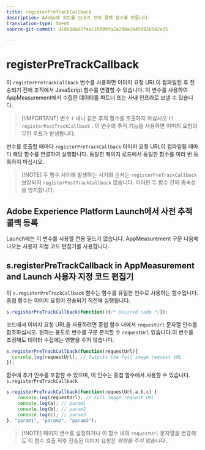 ```yaml
---
title: registerPreTrackCallback
description: Adobe에 히트를 보내기 전에 콜백 함수를 만듭니다.
translation-type: tm+mt
source-git-commit: d1db8da65faac1bf09fa2a290a2645092b542a35

---
```



# registerPreTrackCallback

이 `registerPreTrackCallback` 변수를 사용하면 이미지 요청 URL이 컴파일된 후 전송되기 전에 조직에서 JavaScript 함수를 연결할 수 있습니다. 이 변수를 사용하여 AppMeasurement에서 수집한 데이터를 파트너 또는 사내 인프라로 보낼 수 있습니다.

> [!IMPORTANT] 변수 `t` 내나 같은 추적 함수를 호출하지 마십시오 `tl` `registerPostTrackCallback` . 이 변수의 추적 기능을 사용하면 이미지 요청의 무한 루프가 발생합니다.

변수를 호출할 때마다 `registerPreTrackCallback` 이미지 요청 URL이 컴파일될 때마다 해당 함수를 연결하여 실행합니다. 동일한 페이지 로드에서 동일한 함수를 여러 번 등록하지 마십시오.

> [!NOTE] 두 함수 사이에 발생하는 시기와 순서는 `registerPreTrackCallback` 보장되지 `registerPostTrackCallback` 않습니다. 이러한 두 함수 간의 종속성을 방지합니다.

## Adobe Experience Platform Launch에서 사전 추적 콜백 등록

Launch에는 이 변수를 사용할 전용 필드가 없습니다. AppMeasurement 구문 다음에 나오는 사용자 지정 코드 편집기를 사용합니다.

## s.registerPreTrackCallback in AppMeasurement and Launch 사용자 지정 코드 편집기

이 `s.registerPreTrackCallback` 함수는 함수를 유일한 인수로 사용하는 함수입니다. 중첩 함수는 이미지 요청이 전송되기 직전에 실행됩니다.

```js
s.registerPreTrackCallback(function(){/* Desired code */});
```

코드에서 이미지 요청 URL을 사용하려면 중첩 함수 내에서 `requestUrl` 문자열 인수를 참조하십시오. 원하는 용도로 변수를 구문 분석할 수 `requestUrl` 있습니다.이 변수를 조정해도 데이터 수집에는 영향을 주지 않습니다.

```js
s.registerPreTrackCallback(function(requestUrl){
  console.log(requestUrl); // Outputs the full image request URL
});
```

함수에 추가 인수를 포함할 수 있으며, 이 인수는 중첩 함수에서 사용할 수 있습니다. `s.registerPreTrackCallback`

```js
s.registerPreTrackCallback(function(requestUrl,a,b,c) {
    console.log(requestUrl); // Full image request URL
    console.log(a); // param1
    console.log(b); // param2
    console.log(c); // param3
}, "param1", "param2", "param3");
```

> [!NOTE] 페이지 변수를 설정하거나 이 함수 내의 `requestUrl` 문자열을 변경해도 이 함수 호출 직후 전송된 이미지 요청은 *영향을 주지 않습니다* .

